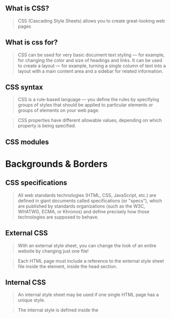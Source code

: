 ## What is CSS?

>CSS (Cascading Style Sheets) allows you to create great-looking web pages

## What is css for?

>CSS can be used for very basic document text styling — for example, for changing the color and size of headings and links. It can be used to create a layout — for example, turning a single column of text into a layout with a main content area and a sidebar for related information.

## CSS syntax

>CSS is a rule-based language — you define the rules by specifying groups of styles that should be applied to particular elements or groups of elements on your web page.

>CSS properties have different allowable values, depending on which property is being specified.

## CSS modules
# Backgrounds & Borders

## CSS specifications

>All web standards technologies (HTML, CSS, JavaScript, etc.) are defined in giant documents called specifications (or "specs"), which are published by standards organizations (such as the W3C, WHATWG, ECMA, or Khronos) and define precisely how those technologies are supposed to behave.

## External CSS

>With an external style sheet, you can change the look of an entire website by changing just one file!

>Each HTML page must include a reference to the external style sheet file inside the <link> element, inside the head section.

## Internal CSS

>An internal style sheet may be used if one single HTML page has a unique style.

>The internal style is defined inside the <style> element, inside the head section.

## Inline CSS

>An inline style may be used to apply a unique style for a single element.

>To use inline styles, add the style attribute to the relevant element. The style attribute can contain any CSS property.

